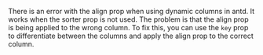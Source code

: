 There is an error with the align prop when using dynamic columns in antd. It works when the sorter prop is not used. The problem is that the align prop is being applied to the wrong column. To fix this, you can use the `key` prop to differentiate between the columns and apply the align prop to the correct column.

